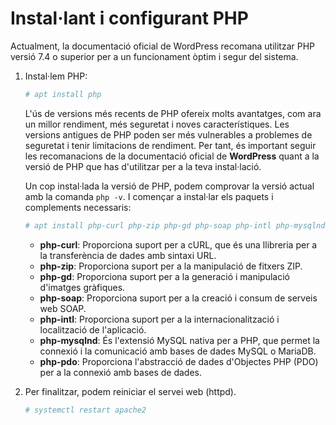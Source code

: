 # Instal·lant i configurant PHP

Actualment, la documentació oficial de WordPress recomana utilitzar PHP versió 7.4 o superior per a un funcionament òptim i segur del sistema. 

1. Instal·lem  PHP:

    ```bash
    # apt install php
    ```

   L'ús de versions més recents de PHP ofereix molts avantatges, com ara un millor rendiment, més seguretat i noves característiques. Les versions antigues de PHP poden ser més vulnerables a problemes de seguretat i tenir limitacions de rendiment. Per tant, és important seguir les recomanacions de la documentació oficial de **WordPress** quant a la versió de PHP que has d'utilitzar per a la teva instal·lació.

   Un cop instal·lada la versió de PHP, podem comprovar la versió actual amb la comanda `php -v`. I començar a instal·lar els paquets i complements necessaris:

    ```bash
    # apt install php-curl php-zip php-gd php-soap php-intl php-mysqlnd php-pdo -y
    ```

    * **php-curl**: Proporciona suport per a cURL, que és una llibreria per a la transferència de dades amb sintaxi URL.
    * **php-zip**: Proporciona suport per a la manipulació de fitxers ZIP.
    * **php-gd**: Proporciona suport per a la generació i manipulació d'imatges gràfiques.
    * **php-soap**: Proporciona suport per a la creació i consum de serveis web SOAP.
    * **php-intl**: Proporciona suport per a la internacionalització i localització de l'aplicació.
    * **php-mysqlnd**: És l'extensió MySQL nativa per a PHP, que permet la connexió i la comunicació amb bases de dades MySQL o MariaDB.
    * **php-pdo**: Proporciona l'abstracció de dades d'Objectes PHP (PDO) per a la connexió amb bases de dades.

4. Per finalitzar, podem reiniciar el servei web (httpd).

    ```bash
   # systemctl restart apache2
    ```
